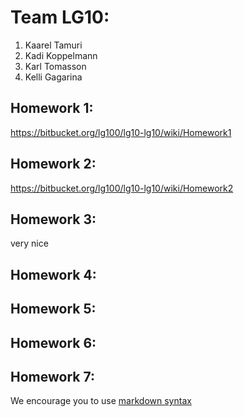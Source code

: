 # Team LG10:
1. Kaarel Tamuri
2. Kadi Koppelmann
3. Karl Tomasson
4. Kelli Gagarina

## Homework 1:
https://bitbucket.org/lg100/lg10-lg10/wiki/Homework1 

## Homework 2:
https://bitbucket.org/lg100/lg10-lg10/wiki/Homework2

## Homework 3:
very nice
## Homework 4:
<Links to the solution>

## Homework 5:
<Links to the solution>

## Homework 6:
<Links to the solution>

## Homework 7:
<Links to the solution>

We encourage you to use [markdown syntax](https://confluence.atlassian.com/bitbucketserver/markdown-syntax-guide-776639995.html)